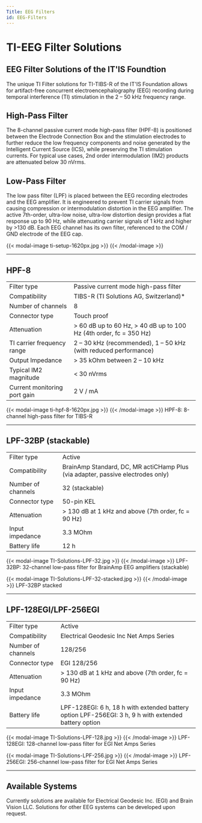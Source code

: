 ```yaml
---
Title: EEG Filters
id: EEG-Filters
---
```

# TI-EEG Filter Solutions

## EEG Filter Solutions of the IT'IS Foundtion
The unique TI Filter solutions for TI-TIBS-R of the IT'IS Foundation allows for artifact-free concurrent electroencephalography (EEG) recording during temporal interference (TI) stimulation in the 2 – 50 kHz frequency range.

## High-Pass Filter

The 8-channel passive current mode high-pass filter (HPF-8) is positioned between the Electrode Connection Box and the stimulation electrodes to further reduce the low frequency components and noise generated by the Intelligent Current Source (ICS), while preserving the TI stimulation currents. For typical use cases, 2nd order intermodulation (IM2) products are attenuated below 30 nVrms.

## Low-Pass Filter

The low pass filter (LPF) is placed between the EEG recording electrodes and the EEG amplifier. It is engineered to prevent TI carrier signals from causing compression or intermodulation distortion in the EEG amplifier. The active 7th-order, ultra-low noise, ultra-low distortion design provides a flat response up to 90 Hz, while attenuating carrier signals of 1 kHz and higher by >130 dB. Each EEG channel has its own filter, referenced to the COM / GND electrode of the EEG cap.

{{< modal-image ti-setup-1620px.jpg >}}
{{< /modal-image >}}

---

## HPF-8

|    |            |
|:-----------|:------------|
|Filter type|Passive current mode high-pass filter |
|Compatibility|TIBS-R (TI Solutions AG, Switzerland)* |
|Number of channels|8 |
|Connector type|Touch proof |
|Attenuation|> 60 dB up to 60 Hz, > 40 dB up to 100 Hz (4th order, fc = 350 Hz) |
|TI carrier frequency range|2 – 30 kHz (recommended), 1 – 50 kHz (with reduced performance) |
|Output Impedance|> 35 kOhm between 2 – 10 kHz |
|Typical IM2 magnitude|< 30 nVrms |
|Current monitoring port gain|2 V / mA |

{{< modal-image ti-hpf-8-1620px.jpg >}}
{{< /modal-image >}}
HPF-8: 8-channel high-pass filter for TIBS-R

---

## LPF-32BP (stackable)

|    |            |
|:-----------|:------------|
|Filter type|Active |
|Compatibility|BrainAmp Standard, DC, MR actiCHamp Plus (via adapter, passive electrodes only) |
|Number of channels|32 (stackable) |
|Connector type|50-pin KEL |
|Attenuation|> 130 dB at 1 kHz and above (7th order, fc = 90 Hz) |
|Input impedance|3.3 MOhm |
|Battery life|12 h |

{{< modal-image TI-Solutions-LPF-32.jpg >}}
{{< /modal-image >}}
LPF-32BP: 32-channel low-pass filter for BrainAmp EEG amplifiers (stackable)

{{< modal-image TI-Solutions-LPF-32-stacked.jpg >}}
{{< /modal-image >}}
LPF-32BP stacked

---

## LPF-128EGI/LPF-256EGI

|    |            |
|:-----------|:------------|
|Filter type|Active |
|Compatibility|Electrical Geodesic Inc Net Amps Series |
|Number of channels|128/256 |
|Connector type|EGI 128/256 |
|Attenuation|> 130 dB at 1 kHz and above (7th order, fc = 90 Hz) |
|Input impedance|3.3 MOhm |
|Battery life|LPF-128EGI: 6 h, 18 h with extended battery option LPF-256EGI: 3 h, 9 h with extended battery option |

{{< modal-image TI-Solutions-LPF-128.jpg >}}
{{< /modal-image >}}
LPF-128EGI: 128-channel low-pass filter for EGI Net Amps Series

{{< modal-image TI-Solutions-LPF-256.jpg >}}
{{< /modal-image >}}
LPF-256EGI: 256-channel low-pass filter for EGI Net Amps Series

---

## Available Systems
Currently solutions are available for Electrical Geodesic Inc. (EGI) and Brain Vision LLC. Solutions for other EEG systems can be developed upon request.
